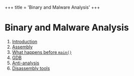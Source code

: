 +++
title = 'Binary and Malware Analysis'
+++

# Binary and Malware Analysis
1. [Introduction](introduction)
2. [Assembly](assembly)
3. [What happens before `main()`](what-happens-before-main)
4. [GDB](gdb)
5. [Anti-analysis](anti-analysis)
6. [Disassembly tools](disassembly-tools)
